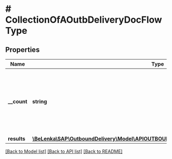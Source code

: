 # # CollectionOfAOutbDeliveryDocFlowType

## Properties

Name | Type | Description | Notes
------------ | ------------- | ------------- | -------------
**__count** | **string** | The number of entities in the collection. Available when using the [$inlinecount](https://help.sap.com/doc/5890d27be418427993fafa6722cdc03b/Cloud/en-US/OdataV2.pdf#page&#x3D;67) query option. | [optional]
**results** | [**\BeLenka\SAP\OutboundDelivery\Model\APIOUTBOUNDDELIVERYSRVAOutbDeliveryDocFlowType[]**](APIOUTBOUNDDELIVERYSRVAOutbDeliveryDocFlowType.md) |  | [optional]

[[Back to Model list]](../../README.md#models) [[Back to API list]](../../README.md#endpoints) [[Back to README]](../../README.md)
